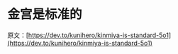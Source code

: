 # 金宫是标准的

原文：[https://dev.to/kunihero/kinmiya-is-standard-5o1](https://dev.to/kunihero/kinmiya-is-standard-5o1)